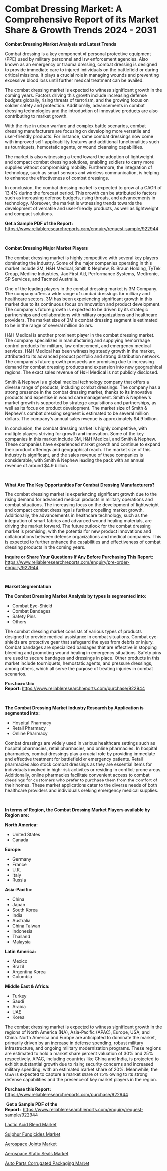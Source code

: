 <p><h1>Combat Dressing Market: A Comprehensive Report of its Market Share & Growth Trends 2024 - 2031</h1></p><p><strong>Combat Dressing Market Analysis and Latest Trends</strong></p>
<p><p>Combat dressing is a key component of personal protective equipment (PPE) used by military personnel and law enforcement agencies. Also known as an emergency or trauma dressing, combat dressing is designed to provide immediate care to injured individuals on the battlefield or during critical missions. It plays a crucial role in managing wounds and preventing excessive blood loss until further medical treatment can be availed.</p><p>The combat dressing market is expected to witness significant growth in the coming years. Factors driving this growth include increasing defense budgets globally, rising threats of terrorism, and the growing focus on soldier safety and protection. Additionally, advancements in combat dressing technologies and the introduction of innovative products are also contributing to market growth.</p><p>With the rise in urban warfare and complex battle scenarios, combat dressing manufacturers are focusing on developing more versatile and user-friendly products. For instance, some combat dressings now come with improved self-applicability features and additional functionalities such as tourniquets, hemostatic agents, or wound cleansing capabilities.</p><p>The market is also witnessing a trend toward the adoption of lightweight and compact combat dressing solutions, enabling soldiers to carry more supplies without compromising mobility. Furthermore, the integration of technology, such as smart sensors and wireless communication, is helping to enhance the effectiveness of combat dressings.</p><p>In conclusion, the combat dressing market is expected to grow at a CAGR of 13.4% during the forecast period. This growth can be attributed to factors such as increasing defense budgets, rising threats, and advancements in technology. Moreover, the market is witnessing trends towards the development of versatile and user-friendly products, as well as lightweight and compact solutions.</p></p>
<p><strong>Get a Sample PDF of the Report:&nbsp;</strong> <a href="https://www.reliableresearchreports.com/enquiry/request-sample/922944">https://www.reliableresearchreports.com/enquiry/request-sample/922944</a></p>
<p>&nbsp;</p>
<p><strong>Combat Dressing Major Market Players</strong></p>
<p><p>The combat dressing market is highly competitive with several key players dominating the industry. Some of the major companies operating in this market include 3M, H&H Medical, Smith & Nephew, B. Braun Holding, TyTek Group, Medline Industries, Jax First Aid, Performance Systems, Medtronic, SP Services, and Tacmed Australia.</p><p>One of the leading players in the combat dressing market is 3M Company. The company offers a wide range of combat dressings for military and healthcare sectors. 3M has been experiencing significant growth in this market due to its continuous focus on innovation and product development. The company's future growth is expected to be driven by its strategic partnerships and collaborations with military organizations and healthcare providers. The market size of 3M's combat dressing segment is estimated to be in the range of several million dollars.</p><p>H&H Medical is another prominent player in the combat dressing market. The company specializes in manufacturing and supplying hemorrhage control products for military, law enforcement, and emergency medical services. H&H Medical has been witnessing steady growth in the market, attributed to its advanced product portfolio and strong distribution network. The company's future growth prospects are promising due to increasing demand for combat dressing products and expansion into new geographical regions. The exact sales revenue of H&H Medical is not publicly disclosed.</p><p>Smith & Nephew is a global medical technology company that offers a diverse range of products, including combat dressings. The company has a strong presence in the combat dressing market, thanks to its innovative products and expertise in wound care management. Smith & Nephew's market growth is supported by strategic acquisitions and partnerships, as well as its focus on product development. The market size of Smith & Nephew's combat dressing segment is estimated to be several million dollars. The company's annual sales revenue is approximately $4.9 billion.</p><p>In conclusion, the combat dressing market is highly competitive, with multiple players striving for growth and innovation. Some of the key companies in this market include 3M, H&H Medical, and Smith & Nephew. These companies have experienced market growth and continue to expand their product offerings and geographical reach. The market size of this industry is significant, and the sales revenue of these companies is considerable, with Smith & Nephew leading the pack with an annual revenue of around $4.9 billion.</p></p>
<p>&nbsp;</p>
<p><strong>What Are The Key Opportunities For Combat Dressing Manufacturers?</strong></p>
<p><p>The combat dressing market is experiencing significant growth due to the rising demand for advanced medical products in military operations and combat situations. The increasing focus on the development of lightweight and compact combat dressings is further propelling market growth. Additionally, the advancements in healthcare technology, such as the integration of smart fabrics and advanced wound healing materials, are driving the market forward. The future outlook for the combat dressing market is promising, with the potential for new product innovations and collaborations between defense organizations and medical companies. This is expected to further enhance the capabilities and effectiveness of combat dressing products in the coming years.</p></p>
<p><strong>Inquire or Share Your Questions If Any Before Purchasing This Report:</strong> <a href="https://www.reliableresearchreports.com/enquiry/pre-order-enquiry/922944">https://www.reliableresearchreports.com/enquiry/pre-order-enquiry/922944</a></p>
<p>&nbsp;</p>
<p><strong>Market Segmentation</strong></p>
<p><strong>The Combat Dressing Market Analysis by types is segmented into:</strong></p>
<p><ul><li>Combat Eye-Shield</li><li>Combat Bandages</li><li>Safety Pins</li><li>Others</li></ul></p>
<p><p>The combat dressing market consists of various types of products designed to provide medical assistance in combat situations. Combat eye-shields are protective gear that safeguard the eyes from debris or injury. Combat bandages are specialized bandages that are effective in stopping bleeding and promoting wound healing in emergency situations. Safety pins are used to secure bandages and dressings in place. Other products in this market include tourniquets, hemostatic agents, and pressure dressings, among others, which all serve the purpose of treating injuries in combat scenarios.</p></p>
<p><strong>Purchase this Report:&nbsp;</strong><a href="https://www.reliableresearchreports.com/purchase/922944">https://www.reliableresearchreports.com/purchase/922944</a></p>
<p>&nbsp;</p>
<p><strong>The Combat Dressing Market Industry Research by Application is segmented into:</strong></p>
<p><ul><li>Hospital Pharmacy</li><li>Retail Pharmacy</li><li>Online Pharmacy</li></ul></p>
<p><p>Combat dressings are widely used in various healthcare settings such as hospital pharmacies, retail pharmacies, and online pharmacies. In hospital pharmacies, combat dressings play a crucial role by providing immediate and effective treatment for battlefield or emergency patients. Retail pharmacies also stock combat dressings as they are essential items for individuals involved in high-risk activities or residing in conflict-prone areas. Additionally, online pharmacies facilitate convenient access to combat dressings for customers who prefer to purchase them from the comfort of their homes. These market applications cater to the diverse needs of both healthcare providers and individuals seeking emergency medical supplies.</p></p>
<p>&nbsp;</p>
<p><strong>In terms of Region, the Combat Dressing Market Players available by Region are:</strong></p>
<p>
    <p> <strong> North America: </strong>
        <ul>
            <li>United States</li>
            <li>Canada</li>
        </ul>
        </p> 
    <p> <strong> Europe: </strong>
        <ul>
            <li>Germany</li>
            <li>France</li>
            <li>U.K.</li>
            <li>Italy</li>
            <li>Russia</li>
        </ul>
        </p> 
    <p> <strong> Asia-Pacific: </strong>
        <ul>
            <li>China</li>
            <li>Japan</li>
            <li>South Korea</li>
            <li>India</li>
            <li>Australia</li>
            <li>China Taiwan</li>
            <li>Indonesia</li>
            <li>Thailand</li>
            <li>Malaysia</li>
        </ul>
        </p> 
    <p> <strong> Latin America: </strong>
        <ul>
            <li>Mexico</li>
            <li>Brazil</li>
            <li>Argentina Korea</li>
            <li>Colombia</li>
        </ul>
        </p> 
    <p> <strong> Middle East & Africa: </strong>
        <ul>
            <li>Turkey</li>
            <li>Saudi</li>
            <li>Arabia</li>
            <li>UAE</li>
            <li>Korea</li>
        </ul>
    </p>
    </p>
<p><p>The combat dressing market is expected to witness significant growth in the regions of North America (NA), Asia-Pacific (APAC), Europe, USA, and China. North America and Europe are anticipated to dominate the market, primarily driven by an increase in defense spending, robust military infrastructure, and ongoing military modernization programs. These regions are estimated to hold a market share percent valuation of 30% and 25% respectively. APAC, including countries like China and India, is projected to exhibit substantial growth due to rising security concerns and increased military spending, with an estimated market share of 20%. Meanwhile, the USA is expected to capture a market share of 15% owing to its strong defense capabilities and the presence of key market players in the region.</p></p>
<p><strong>Purchase this Report: </strong><a href="https://www.reliableresearchreports.com/purchase/922944">https://www.reliableresearchreports.com/purchase/922944</a></p>
<p>&nbsp;<strong>Get a Sample PDF of the Report:&nbsp;&nbsp;</strong><a href="https://www.reliableresearchreports.com/enquiry/request-sample/922944">https://www.reliableresearchreports.com/enquiry/request-sample/922944</a></p>
<p><strong></strong></p>
<p><p><a href="https://medium.com/@patriciahanson2013/lactic-acid-blend-market-research-report-its-history-and-forecast-2024-to-2031-cb177eac29af">Lactic Acid Blend Market</a></p><p><a href="https://medium.com/@merrittrice2023/sulphur-fungicides-market-insights-into-market-cagr-market-trends-and-growth-strategies-04f4bd576790">Sulphur Fungicides Market</a></p><p><a href="https://www.linkedin.com/pulse/aerospace-joints-market-research-report-provides-critical-fmo6f?trackingId=4oaii%2BzlSZKQSA0LHeq6tQ%3D%3D">Aerospace Joints Market</a></p><p><a href="https://www.linkedin.com/pulse/aerospace-static-seals-market-size-furnishes-valuable-k2qzf?trackingId=5hzIqV5PQsKM6G4YfbCUmQ%3D%3D">Aerospace Static Seals Market</a></p><p><a href="https://www.linkedin.com/pulse/decoding-auto-parts-corrugated-packaging-market-deep-dive-latest-fcctf?trackingId=qytXnL%2F7REGBZv%2Bo7ecFiw%3D%3D">Auto Parts Corrugated Packaging Market</a></p></p>